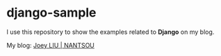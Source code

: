 # django-sample

I use this repository to show the examples related to **Django** on my blog.

My blog: [Joey LIU | NANTSOU](https://joeyliu.me)

